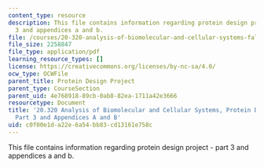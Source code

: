 ```yaml
---
content_type: resource
description: This file contains information regarding protein design project - part
  3 and appendices a and b.
file: /courses/20-320-analysis-of-biomolecular-and-cellular-systems-fall-2012/c0f00e1da22e6a54bb83cd13161e758c_MIT20_320F12_Pr_De_Pro_Pa3.pdf
file_size: 2258847
file_type: application/pdf
learning_resource_types: []
license: https://creativecommons.org/licenses/by-nc-sa/4.0/
ocw_type: OCWFile
parent_title: Protein Design Project
parent_type: CourseSection
parent_uid: 4e768918-89cb-0ab8-82ea-1711a42e3666
resourcetype: Document
title: '20.320 Analysis of Biomolecular and Cellular Systems, Protein Design Project:
  Part 3 and Appendices A and B'
uid: c0f00e1d-a22e-6a54-bb83-cd13161e758c
---
```

This file contains information regarding protein design project - part 3 and appendices a and b.